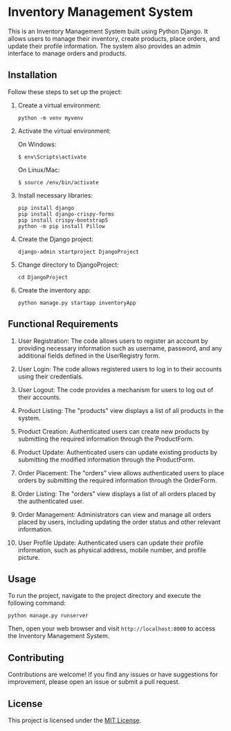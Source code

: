 # Inventory Management System

This is an Inventory Management System built using Python Django. It allows users to manage their inventory, create products, place orders, and update their profile information. The system also provides an admin interface to manage orders and products.

## Installation

Follow these steps to set up the project:

1. Create a virtual environment:
   ```
   python -m venv myvenv
   ```

2. Activate the virtual environment:

   On Windows:
   ```
   $ env\Scripts\activate
   ```

   On Linux/Mac:
   ```
   $ source /env/bin/activate
   ```

3. Install necessary libraries:
   ```
   pip install django
   pip install django-crispy-forms
   pip install crispy-bootstrap5
   python -m pip install Pillow
   ```

4. Create the Django project:
   ```
   django-admin startproject DjangoProject
   ```

5. Change directory to DjangoProject:
   ```
   cd DjangoProject
   ```

6. Create the inventory app:
   ```
   python manage.py startapp inventoryApp
   ```

## Functional Requirements

1. User Registration: The code allows users to register an account by providing necessary information such as username, password, and any additional fields defined in the UserRegistry form.

2. User Login: The code allows registered users to log in to their accounts using their credentials.

3. User Logout: The code provides a mechanism for users to log out of their accounts.

4. Product Listing: The "products" view displays a list of all products in the system.

5. Product Creation: Authenticated users can create new products by submitting the required information through the ProductForm.

6. Product Update: Authenticated users can update existing products by submitting the modified information through the ProductForm.

7. Order Placement: The "orders" view allows authenticated users to place orders by submitting the required information through the OrderForm.

8. Order Listing: The "orders" view displays a list of all orders placed by the authenticated user.

9. Order Management: Administrators can view and manage all orders placed by users, including updating the order status and other relevant information.

10. User Profile Update: Authenticated users can update their profile information, such as physical address, mobile number, and profile picture.

## Usage

To run the project, navigate to the project directory and execute the following command:

```
python manage.py runserver
```

Then, open your web browser and visit `http://localhost:8000` to access the Inventory Management System.

## Contributing

Contributions are welcome! If you find any issues or have suggestions for improvement, please open an issue or submit a pull request.

## License

This project is licensed under the [MIT License](LICENSE).

